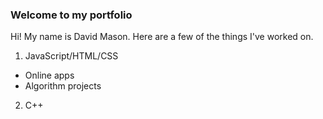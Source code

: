 ### Welcome to my portfolio

Hi! My name is David Mason. Here are a few of the things I've worked on.

1. JavaScript/HTML/CSS
  - Online apps
  - Algorithm projects

2. C++
